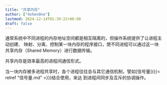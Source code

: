 ```yaml
---
title: "共享内存"
author: ["4shen0ne"]
lastmod: 2024-12-14T01:39:22+08:00
draft: false
---
```


通常系统中不同进程的内存地址空间都是相互隔离的，但操作系统提供了让进程主动创建、
映射、分离、控制某一块内存的程序接口，使不同进程可以通过这一块共享内存（Shared
Memory）进行数据传输。

共享内存是效率最高的进程间通信形式。

当一块内存被多进程共享时，各个进程往往会与其它通信机制，譬如[信号量]({{< relref "信号量.md" >}})结合使用，来达
到进程间同步及互斥的协调操作。
